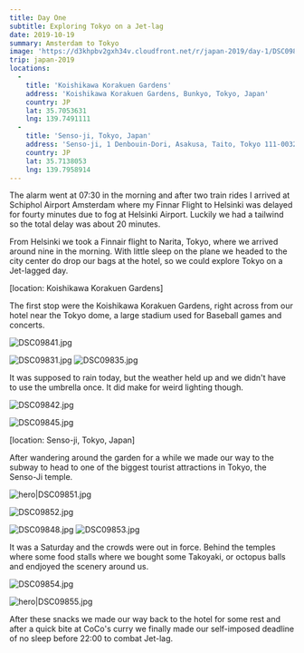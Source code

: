 ```yaml
---
title: Day One
subtitle: Exploring Tokyo on a Jet-lag
date: 2019-10-19
summary: Amsterdam to Tokyo
image: 'https://d3khpbv2gxh34v.cloudfront.net/r/japan-2019/day-1/DSC09851.jpg'
trip: japan-2019
locations:
  -
    title: 'Koishikawa Korakuen Gardens'
    address: 'Koishikawa Korakuen Gardens, Bunkyo, Tokyo, Japan'
    country: JP
    lat: 35.7053631
    lng: 139.7491111
  -
    title: 'Senso-ji, Tokyo, Japan'
    address: 'Senso-ji, 1 Denbouin-Dori, Asakusa, Taito, Tokyo 111-0032, Japan'
    country: JP
    lat: 35.7138053
    lng: 139.7958914
---
```


The alarm went at 07:30 in the morning and after two train rides I arrived at Schiphol Airport Amsterdam where my Finnar Flight to Helsinki was delayed for fourty minutes due to fog at Helsinki Airport. Luckily we had a tailwind so the total delay was about 20 minutes.

From Helsinki we took a Finnair flight to Narita, Tokyo, where we arrived around nine in the morning. With little sleep on the plane we headed to the city center do drop our bags at the hotel, so we could explore Tokyo on a Jet-lagged day.


[location: Koishikawa Korakuen Gardens]

The first stop were the Koishikawa Korakuen Gardens, right across from our hotel near the Tokyo dome, a large stadium used for Baseball games and concerts.

![DSC09841.jpg](https://d3khpbv2gxh34v.cloudfront.net/r/japan-2019/day-1/DSC09841.jpg "1.5")

![DSC09831.jpg](https://d3khpbv2gxh34v.cloudfront.net/r/japan-2019/day-1/DSC09831.jpg "1.5")
![DSC09835.jpg](https://d3khpbv2gxh34v.cloudfront.net/r/japan-2019/day-1/DSC09835.jpg "1.5")

It was supposed to rain today, but the weather held up and we didn't have to use the umbrella once. It did make for weird lighting though.

![DSC09842.jpg](https://d3khpbv2gxh34v.cloudfront.net/r/japan-2019/day-1/DSC09842.jpg "1.5")

![DSC09845.jpg](https://d3khpbv2gxh34v.cloudfront.net/r/japan-2019/day-1/DSC09845.jpg "1.5")


[location: Senso-ji, Tokyo, Japan]

After wandering around the garden for a while we made our way to the subway to head to one of the biggest tourist attractions in Tokyo, the Senso-Ji temple.

![hero|DSC09851.jpg](https://d3khpbv2gxh34v.cloudfront.net/r/japan-2019/day-1/DSC09851.jpg "1.5")

![DSC09852.jpg](https://d3khpbv2gxh34v.cloudfront.net/r/japan-2019/day-1/DSC09852.jpg "1.5")

![DSC09848.jpg](https://d3khpbv2gxh34v.cloudfront.net/r/japan-2019/day-1/DSC09848.jpg "1.5")
![DSC09853.jpg](https://d3khpbv2gxh34v.cloudfront.net/r/japan-2019/day-1/DSC09853.jpg "1.5")

It was a Saturday and the crowds were out in force. Behind the temples where some food stalls where we bought some Takoyaki, or octopus balls and endjoyed the scenery around us.

![DSC09854.jpg](https://d3khpbv2gxh34v.cloudfront.net/r/japan-2019/day-1/DSC09854.jpg "1.5")

![hero|DSC09855.jpg](https://d3khpbv2gxh34v.cloudfront.net/r/japan-2019/day-1/DSC09855.jpg "1.402")

After these snacks we made our way back to the hotel for some rest and after a quick bite at CoCo's curry we finally made our self-imposed deadline of no sleep before 22:00 to combat Jet-lag.
